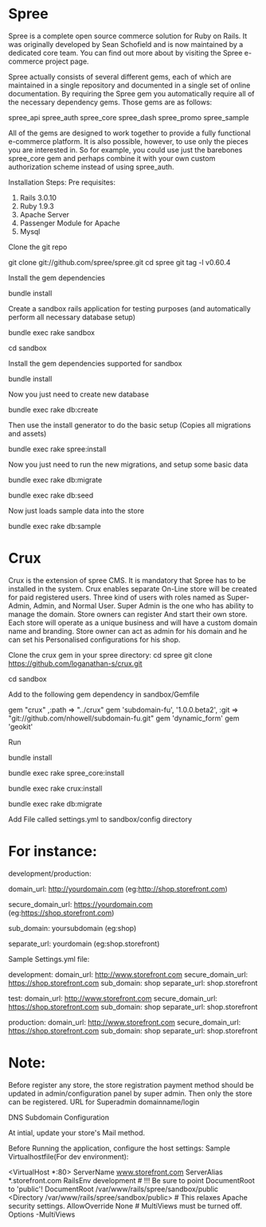 ﻿Spree
====

Spree is a complete open source commerce solution for Ruby on Rails. It was originally developed by Sean Schofield and is now maintained by a dedicated core team. You can find out more about by visiting the Spree e-commerce project page.

Spree actually consists of several different gems, each of which are maintained in a single repository and documented in a single set of online documentation. By requiring the Spree gem you automatically require all of the necessary dependency gems. Those gems are as follows:

spree_api
spree_auth
spree_core
spree_dash
spree_promo
spree_sample

All of the gems are designed to work together to provide a fully functional e-commerce platform. It is also possible, however, to use only the pieces you are interested in. So for example, you could use just the 
barebones spree_core gem and perhaps combine it with your own custom authorization scheme 
instead of using spree_auth.


Installation Steps:
Pre requisites:
 1. Rails 3.0.10
 2. Ruby 1.9.3
 3. Apache Server
 4. Passenger Module for Apache
 5. Mysql


Clone the git repo   

git clone git://github.com/spree/spree.git
cd spree
git tag -l v0.60.4


Install the gem dependencies

bundle install

Create a sandbox rails application for testing purposes (and automatically perform all necessary database setup)

bundle exec rake sandbox

cd sandbox

Install the gem dependencies supported for sandbox

bundle install

Now you just need to create new database

bundle exec rake db:create

Then use the install generator to do the basic setup (Copies all migrations and assets)

bundle exec rake spree:install

Now you just need to run the new migrations, and setup some basic data

bundle exec rake db:migrate

bundle exec rake db:seed

Now just loads sample data into the store

bundle exec rake db:sample

Crux
====

Crux is the extension of spree CMS. It is mandatory that Spree has to be installed in the system. Crux enables separate On-Line store will be created for paid registered users. Three kind of users with roles named as Super-Admin, Admin, and Normal User. 
Super Admin is the one who has ability to manage the domain. 
Store owners can register And start their own store. Each store will operate as a unique business and will have a custom domain name and branding. Store owner can act as admin for his domain and he can set his
Personalised configurations for his shop.

Clone the crux gem in your spree directory:
cd spree
git clone https://github.com/loganathan-s/crux.git

cd sandbox

Add to the following gem dependency in sandbox/Gemfile

gem "crux" ,:path => "../crux"
gem 'subdomain-fu', '1.0.0.beta2', :git => "git://github.com/nhowell/subdomain-fu.git"
gem 'dynamic_form'
gem 'geokit'

Run

bundle install

bundle exec rake spree_core:install

bundle exec rake crux:install

bundle exec rake db:migrate


Add File called settings.yml to sandbox/config directory

For instance:
====

development/production:

domain_url: http://yourdomain.com (eg:http://shop.storefront.com)

secure_domain_url: https://yourdomain.com (eg:https://shop.storefront.com)

sub_domain: yoursubdomain (eg:shop)

separate_url: yourdomain (eg:shop.storefront)

Sample Settings.yml file:

development:
 domain_url: http://www.storefront.com
 secure_domain_url: https://shop.storefront.com
 sub_domain: shop
 separate_url: shop.storefront

test:
 domain_url: http://www.storefront.com
 secure_domain_url: https://shop.storefront.com
 sub_domain: shop
 separate_url: shop.storefront
 
production:
 domain_url: http://www.storefront.com
 secure_domain_url: https://shop.storefront.com
 sub_domain: shop
 separate_url: shop.storefront


Note:
====

Before register any store, the store registration payment method  should be updated in admin/configuration panel by super admin. Then only the store can be registered.
URL for Superadmin domainname/login

DNS Subdomain Configuration

At intial, update your store's Mail method.

Before Running the application, configure the host settings:
Sample Virtualhostfile(For dev environment):

  <VirtualHost *:80>
      ServerName www.storefront.com
      ServerAlias *.storefront.com
      RailsEnv development
      # !!! Be sure to point DocumentRoot to 'public'!
      DocumentRoot /var/www/rails/spree/sandbox/public    
      <Directory /var/www/rails/spree/sandbox/public>
         # This relaxes Apache security settings.
         AllowOverride None
         # MultiViews must be turned off.
         Options -MultiViews
      </Directory>
   </VirtualHost>
